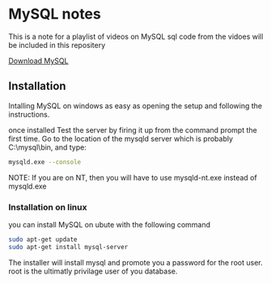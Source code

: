 # MySQL notes
This is a note for a playlist of videos on MySQL
sql code from the vidoes will be included in this repositery


[Download MySQL](https://www.mysql.com/downloads/) 

## Installation
Intalling MySQL on windows as easy as opening the setup and following the instructions.

once installed
Test the server by firing it up from the command prompt the first time. Go to the location of the mysqld server which is probably C:\mysql\bin, and type: 
```bash
mysqld.exe --console
```
NOTE: If you are on NT, then you will have to use mysqld-nt.exe instead of mysqld.exe 

### Installation on linux
you can install MySQL on ubute with the following command
```bash
sudo apt-get update
sudo apt-get install mysql-server
```
The installer will install mysql and promote you a password for the root user.
root is the ultimatly privilage user of you database.

